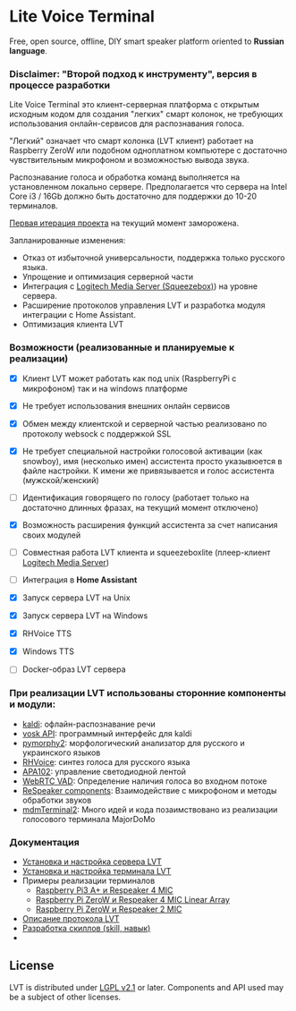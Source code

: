# Lite Voice Terminal
Free, open source, offline, DIY smart speaker platform oriented to **Russian language**.

### Disclaimer: "Второй подход к инструменту", версия в процессе разработки

Lite Voice Terminal это клиент-серверная платформа с открытым исходным кодом для создания "легких" смарт колонок,
не требующих использования онлайн-сервисов для распознавания голоса.

"Легкий" означает что смарт колонка (LVT клиент) работает на Raspberry ZeroW или подобном одноплатном компьютере с достаточно 
чувствительным микрофоном и возможностью вывода звука.

Распознавание голоса и обработка команд выполняется на установленном локально сервере.
Предполагается что сервера на Intel Core i3 / 16Gb должно быть достаточно для поддержки до 10-20 терминалов.

[Первая итерация проекта](https://github.com/mosave/LVTerminal/tree/iteration0) на текущий момент заморожена.

Запланированные изменения:
 - Отказ от избыточной универсальности, поддержка только русского языка.
 - Упрощение и оптимизация серверной части
 - Интеграция с [Logitech Media Server (Squeezebox)](https://mysqueezebox.com/index/Home)) на уровне сервера.
 - Расширение протоколов управления LVT и разработка модуля интеграции с Home Assistant.
 - Оптимизация клиента LVT


### Возможности (реализованные и планируемые к реализации)

- [x] Клиент LVT может работать как под unix (RaspberryPi с микрофоном) так и на windows платформе
- [x] Не требует использования внешних онлайн сервисов
- [x] Обмен между клиентской и серверной частью реализовано по протоколу websock с поддержкой SSL
- [x] Не требует специальной настройки голосовой активации (как snowboy), имя (несколько имен) ассистента 
просто указывюется в файле настройки. К имени же привязывается и голос ассистента (мужской/женский)
- [ ] Идентификация говорящего по голосу (работает только на достаточно длинных фразах, на текущий момент отключено)
- [x] Возможность расширения функций ассистента за счет написания своих модулей 
- [ ] Совместная работа LVT клиента и squeezeboxlite (плеер-клиент [Logitech Media Server](https://mysqueezebox.com/index/Home))
- [ ] Интеграция в **Home Assistant**
- [x] Запуск сервера LVT на Unix
- [x] Запуск сервера LVT на Windows
- [x] RHVoice TTS
- [x] Windows TTS
- [ ] Docker-образ LVT сервера 


### При реализации LVT использованы сторонние компоненты и модули:

* [kaldi](https://github.com/alphacep/kaldi): офлайн-распознавание речи
* [vosk API](https://github.com/alphacep/vosk-api): программный интерфейс для kaldi
* [pymorphy2](https://github.com/kmike/pymorphy2): морфологический анализатор для русского и украинского языков
* [RHVoice](https://github.com/Olga-Yakovleva/RHVoice):  синтез голоса для русского языка
* [APA102](https://pypi.org/project/apa102): управление светодиодной лентой
* [WebRTC VAD](https://github.com/wiseman/py-webrtcvad): Определение наличия голоса во входном потоке
* [ReSpeaker components](https://github.com/respeaker): Взаимодействие с микрофоном и методы обработки звуков
* [mdmTerminal2](https://github.com/Aculeasis/mdmTerminal2): Много идей и кода позаимствовано из реализации голосового терминала MajorDoMo

### Документация
 * [Установка и настройка сервера LVT](https://github.com/mosave/LVTerminal/blob/master/docs/Configuration%20-%20Server.md)
 * [Установка и настройка терминала LVT](https://github.com/mosave/LVTerminal/blob/master/docs/Configuration%20-%20Terminal.md)
 * Примеры реализации терминалов
    * [Raspberry Pi3 A+ и Respeaker 4 MIC](https://github.com/mosave/LVTerminal/tree/master/hardware/RPi%203A%2B%20with%20Respeaker4/readme.md)
    * [Raspberry Pi ZeroW и Respeaker 4 MIC Linear Array](https://github.com/mosave/LVTerminal/tree/master/hardware/RPi%20Zero%20with%20Respeaker4%20Linear%20Array/readme.md)
    * [Raspberry Pi ZeroW и Respeaker 2 MIC](https://github.com/mosave/LVTerminal/tree/master/hardware/RPi%20Zero%20with%20Respeaker2/readme.md)
 * [Описание протокола LVT](https://github.com/mosave/LVTerminal/blob/master/docs/LVT%20Protocol.md)
 * [Разработка скиллов (skill, навык)](https://github.com/mosave/LVTerminal/blob/master/docs/Skill%20Development.md)
 * []()

## License

LVT is distributed under [LGPL v2.1](https://www.gnu.org/licenses/lgpl-2.1.html) or later.
Components and API used may be a subject of other licenses.
